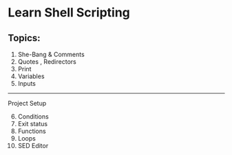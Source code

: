 # Learn Shell Scripting 

Topics:
--------
1. She-Bang & Comments 
2. Quotes , Redirectors
3. Print 
4. Variables 
5. Inputs 
---------
 Project Setup

6. Conditions 
7. Exit status 
8. Functions 
9. Loops 
10. SED Editor


